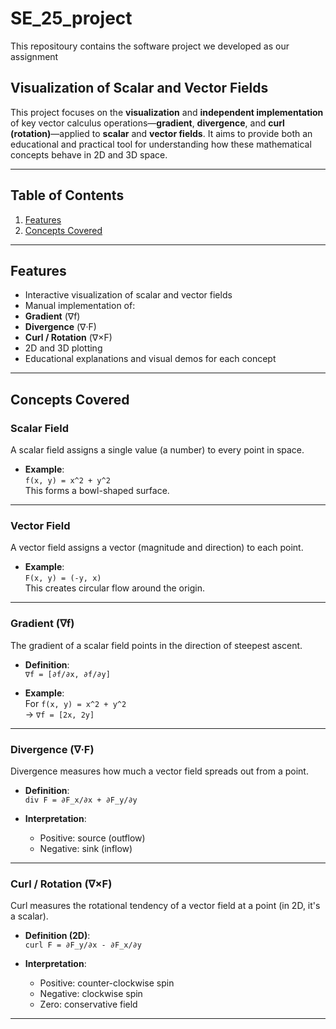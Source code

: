# SE_25_project
This repositoury contains the software project we developed as our assignment

## Visualization of Scalar and Vector Fields

This project focuses on the **visualization** and **independent implementation** of key vector calculus operations—**gradient**, **divergence**, and **curl (rotation)**—applied to **scalar** and **vector fields**. It aims to provide both an educational and practical tool for understanding how these mathematical concepts behave in 2D and 3D space.

---

## Table of Contents
1. [Features](#features)  
2. [Concepts Covered](#concepts-covered)  

---

## Features

-  Interactive visualization of scalar and vector fields
-  Manual implementation of:
  - **Gradient** (∇f)
  - **Divergence** (∇·F)
  - **Curl / Rotation** (∇×F)
-  2D and 3D plotting 
-  Educational explanations and visual demos for each concept

---

##  Concepts Covered

###  Scalar Field

A scalar field assigns a single value (a number) to every point in space.

- **Example**:  
  `f(x, y) = x^2 + y^2`  
  This forms a bowl-shaped surface.

---

###  Vector Field

A vector field assigns a vector (magnitude and direction) to each point.

- **Example**:  
  `F(x, y) = (-y, x)`  
  This creates circular flow around the origin.

---

###  Gradient (∇f)

The gradient of a scalar field points in the direction of steepest ascent.

- **Definition**:  
  `∇f = [∂f/∂x, ∂f/∂y]`

- **Example**:  
  For `f(x, y) = x^2 + y^2`  
  → `∇f = [2x, 2y]`

---

###  Divergence (∇·F)

Divergence measures how much a vector field spreads out from a point.

- **Definition**:  
  `div F = ∂F_x/∂x + ∂F_y/∂y`

- **Interpretation**:
  - Positive: source (outflow)
  - Negative: sink (inflow)

---

###  Curl / Rotation (∇×F)

Curl measures the rotational tendency of a vector field at a point (in 2D, it's a scalar).

- **Definition (2D)**:  
  `curl F = ∂F_y/∂x - ∂F_x/∂y`

- **Interpretation**:
  - Positive: counter-clockwise spin
  - Negative: clockwise spin
  - Zero: conservative field

---
